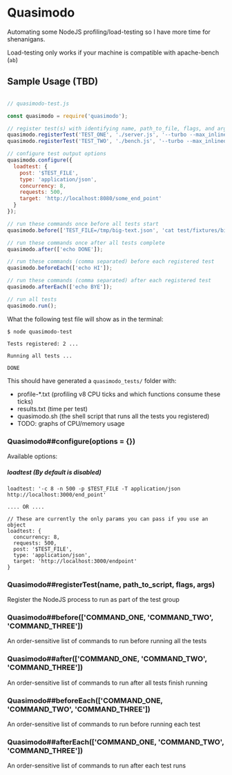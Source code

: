 # Quasimodo

Automating some NodeJS profiling/load-testing so I have more time for shenanigans.

Load-testing only works if your machine is compatible with apache-bench (`ab`)

## Sample Usage (TBD)

```js

// quasimodo-test.js

const quasimodo = require('quasimodo');

// register test(s) with identifying name, path_to_file, flags, and args
quasimodo.registerTest('TEST_ONE', './server.js', '--turbo --max_inlined_source_size=700');
quasimodo.registerTest('TEST_TWO', './bench.js', '--turbo --max_inlined_source_size=700');

// configure test output options
quasimodo.configure({
  loadtest: {
    post: '$TEST_FILE',
    type: 'application/json',
    concurrency: 8,
    requests: 500,
    target: 'http://localhost:8080/some_end_point'
  }
});

// run these commands once before all tests start
quasimodo.before(['TEST_FILE=/tmp/big-text.json', 'cat test/fixtures/big-text.txt | jq -rM "{text: .}" > $TEST_FILE']);

// run these commands once after all tests complete
quasimodo.after(['echo DONE']);

// run these commands (comma separated) before each registered test
quasimodo.beforeEach(['echo HI']);

// run these commands (comma separated) after each registered test
quasimodo.afterEach(['echo BYE']);

// run all tests
quasimodo.run();
```

What the following test file will show as in the terminal:

```
$ node quasimodo-test

Tests registered: 2 ...

Running all tests ...

DONE
```

This should have generated a `quasimodo_tests/` folder with:
- profile-*.txt (profiling v8 CPU ticks and which functions consume these ticks)
- results.txt (time per test)
- quasimodo.sh (the shell script that runs all the tests you registered)
- TODO: graphs of CPU/memory usage

### Quasimodo##configure(options = {})

Available options:

##### loadtest (By default is disabled)
```
loadtest: '-c 8 -n 500 -p $TEST_FILE -T application/json http://localhost:3000/end_point'

.... OR ....

// These are currently the only params you can pass if you use an object
loadtest: {
  concurrency: 8,
  requests: 500,
  post: '$TEST_FILE',
  type: 'application/json',
  target: 'http://localhost:3000/endpoint'
}

```


### Quasimodo##registerTest(name, path_to_script, flags, args)

Register the NodeJS process to run as part of the test group


### Quasimodo##before(['COMMAND_ONE, 'COMMAND_TWO', 'COMMAND_THREE'])

An order-sensitive list of commands to run before running all the tests


### Quasimodo##after(['COMMAND_ONE, 'COMMAND_TWO', 'COMMAND_THREE'])

An order-sensitive list of commands to run after all tests finish running


### Quasimodo##beforeEach(['COMMAND_ONE, 'COMMAND_TWO', 'COMMAND_THREE'])

An order-sensitive list of commands to run before running each test


### Quasimodo##afterEach(['COMMAND_ONE, 'COMMAND_TWO', 'COMMAND_THREE'])

An order-sensitive list of commands to run after each test runs
